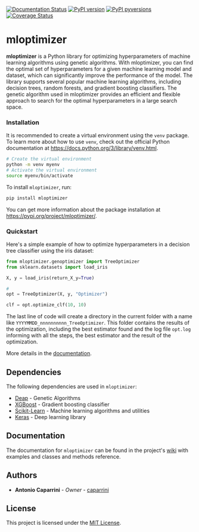 [![Documentation Status](https://readthedocs.org/projects/mloptimizer/badge/?version=latest)](https://mloptimizer.readthedocs.io/en/latest/?badge=latest)
[![PyPI version](https://badge.fury.io/py/mloptimizer.svg)](https://badge.fury.io/py/mloptimizer)
[![PyPI pyversions](https://img.shields.io/pypi/pyversions/mloptimizer.svg)](https://pypi.python.org/pypi/mloptimizer/)
[![Coverage Status](http://codecov.io/github/Caparrini/mloptimizer/coverage.svg?branch=master)](https://codecov.io/gh/Caparrini/mloptmizer/branch/master)

# mloptimizer

**mloptimizer** is a Python library for optimizing hyperparameters of machine learning algorithms using genetic algorithms. With mloptimizer, you can find the optimal set of hyperparameters for a given machine learning model and dataset, which can significantly improve the performance of the model. The library supports several popular machine learning algorithms, including decision trees, random forests, and gradient boosting classifiers. The genetic algorithm used in mloptimizer provides an efficient and flexible approach to search for the optimal hyperparameters in a large search space.

### Installation

It is recommended to create a virtual environment using the `venv` package. 
To learn more about how to use `venv`, 
check out the official Python documentation at 
https://docs.python.org/3/library/venv.html.

```bash
# Create the virtual environment
python -m venv myenv
# Activate the virtual environment
source myenv/bin/activate
```

To install `mloptimizer`, run:

```bash
pip install mloptimizer
```

You can get more information about the package installation at https://pypi.org/project/mloptimizer/.


### Quickstart

Here's a simple example of how to optimize hyperparameters in a decision tree classifier using the iris dataset:

```python
from mloptimizer.genoptimizer import TreeOptimizer
from sklearn.datasets import load_iris

X, y = load_iris(return_X_y=True)

#   
opt = TreeOptimizer(X, y, "Optimizer")

clf = opt.optimize_clf(10, 10)
```

The last line of code will create a directory in the current folder with a name like `YYYYMMDD_nnnnnnnnnn_TreeOptimizer`.
This folder contains the results of the optimization, 
including the best estimator found and the log file `opt.log` informing with all the steps, 
the best estimator and the result of the optimization.

More details in the [documentation](http://mloptimizer.readthedocs.io/).

## Dependencies

The following dependencies are used in `mloptimizer`:

* [Deap](https://github.com/DEAP/deap) - Genetic Algorithms
* [XGBoost](https://github.com/dmlc/xgboost) - Gradient boosting classifier
* [Scikit-Learn](https://github.com/scikit-learn/scikit-learn) - Machine learning algorithms and utilities
* [Keras](https://keras.io) - Deep learning library

## Documentation

The documentation for `mloptimizer` can be found in the project's [wiki](http://mloptimizer.readthedocs.io/)
with examples and classes and methods reference.

## Authors

* **Antonio Caparrini** - *Owner* - [caparrini](https://github.com/caparrini)

## License

This project is licensed under the [MIT License](LICENSE).

